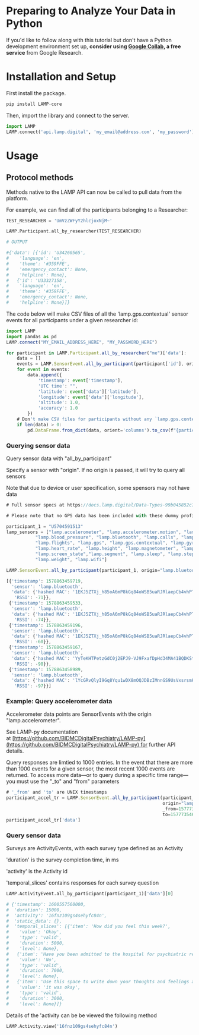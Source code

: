 # Preparing to Analyze Your Data in Python

If you'd like to follow along with this tutorial but don't have a Python development environment set up, **consider using [Google Collab](https://colab.research.google.com/), a free service** from Google Research. 

# Installation and Setup

First install the package. 

```python
pip install LAMP-core
```

Then, import the library and connect to the server.

```python
import LAMP
LAMP.connect('api.lamp.digital', 'my_email@address.com', 'my_password')
```

# Usage

## Protocol methods

Methods native to the LAMP API can now be called to pull data from the platform.

For example, we can find all of the participants belonging to a Researcher:

```python
TEST_RESEARCHER = 'UmVzZWFyY2hlcjoxNjM~'

LAMP.Participant.all_by_researcher(TEST_RESEARCHER)
```

```python
# OUTPUT

#{'data': [{'id': 'U34260565',
#    'language': 'en',
#    'theme': '#359FFE',
#    'emergency_contact': None,
#    'helpline': None},
#   {'id': 'U33327158',
#    'language': 'en',
#    'theme': '#359FFE',
#    'emergency_contact': None,
#    'helpline': None}]}
```

The code below will make CSV files of all the 'lamp.gps.contextual' sensor events for all participants under a given researcher id:

```jsx
import LAMP
import pandas as pd 
LAMP.connect("MY_EMAIL_ADDRESS_HERE", "MY_PASSWORD_HERE")

for participant in LAMP.Participant.all_by_researcher("me")['data']:
    data = []
    events = LAMP.SensorEvent.all_by_participant(participant['id'], origin='lamp.gps.contextual')['data']
    for event in events:
        data.append({
            'timestamp': event['timestamp'],
            'UTC time': "",
            'latitude': event['data']['latitude'],
            'longitude': event['data']['longitude'],
            'altitude': 1.0,
            'accuracy': 1.0
        })
    # Don't make CSV files for participants without any `lamp.gps.contextual` events.
    if len(data) > 0:
        pd.DataFrame.from_dict(data, orient='columns').to_csv(f"{participant['id']}.csv", index=False)
```

### Querying sensor data

Query sensor data with "all_by_participant"

Specify a sensor with "origin". If no origin is passed, it will try to query all sensors

Note that due to device or user specification, some spensors may not have data

```jsx
# Full sensor specs at https://docs.lamp.digital/Data-Types-99b045852c7b406f87c124b927fe95fa

# Please note that no GPS data has been included with these dummy profiles

participant_1 = "U5704591513"
lamp_sensors = ["lamp.accelerometer", "lamp.accelerometer.motion", "lamp.analytics", 
           "lamp.blood_pressure", "lamp.bluetooth", "lamp.calls", "lamp.distance",
           "lamp.flights", "lamp.gps", "lamp.gps.contextual", "lamp.gyroscope",
           "lamp.heart_rate", "lamp.height", "lamp.magnetometer", "lamp.respiratory_rate"
           "lamp.screen_state","lamp.segment", "lamp.sleep", "lamp.steps",
           "lamp.weight", "lamp.wifi"]

LAMP.SensorEvent.all_by_participant(participant_1, origin="lamp.bluetooth")['data'][:5]#, origin="lamp.calls")
```

```jsx
[{'timestamp': 1578863459719,
  'sensor': 'lamp.bluetooth',
  'data': {'hashed MAC': '1EKJ5ZTXj_h85oA6mP8kGq84oWSB5uaRJRlaepCb4vhPTPifquqjWJ237bsh7FEtbNrH9f45h2HSMdTffTmb_Q==',
   'RSSI': -71}},
 {'timestamp': 1578863459533,
  'sensor': 'lamp.bluetooth',
  'data': {'hashed MAC': '1EKJ5ZTXj_h85oA6mP8kGq84oWSB5uaRJRlaepCb4vhPTPifquqjWJ237bsh7FEtbNrH9f45h2HSMdTffTmb_Q==',
   'RSSI': -74}},
 {'timestamp': 1578863459196,
  'sensor': 'lamp.bluetooth',
  'data': {'hashed MAC': '1EKJ5ZTXj_h85oA6mP8kGq84oWSB5uaRJRlaepCb4vhPTPifquqjWJ237bsh7FEtbNrH9f45h2HSMdTffTmb_Q==',
   'RSSI': -60}},
 {'timestamp': 1578863459167,
  'sensor': 'lamp.bluetooth',
  'data': {'hashed MAC': 'YyTeKHTPetzGdC0j2EPJ9-VJ9FxafDpHd34MA41BQDKSt1Q4B7vtuFJZpN7_JTOKnDycjRcA3ik8pYwcrfFGlQ==',
   'RSSI': -98}},
 {'timestamp': 1578863458989,
  'sensor': 'lamp.bluetooth',
  'data': {'hashed MAC': 'lYcGRvQlyI9Gq8Yqu1wDX8mOQJDBzIMnnGS9UsVxsrsmKWb1nFOY0tLLAE8VTzJ83GeJaBhmnhpL8weRv7A96Q==',
   'RSSI': -97}}]
```

### Example: Query accelerometer data

Accelerometer data points are SensorEvents with the origin "lamp.accelerometer".

See LAMP-py documentation at [https://github.com/BIDMCDigitalPsychiatry/LAMP-py](https://github.com/BIDMCDigitalPsychiatry/LAMP-py) for further API details.

Query responses are limtied to 1000 entries. In the event that there are more than 1000 events for a given sensor, the most recent 1000 events are returned. To access more data—or to query during a specific time range—you must use the "_to" and "from" parameters

```jsx
# '_from' and 'to' are UNIX timestamps
participant_accel_tr = LAMP.SensorEvent.all_by_participant(participant_1, 
                                                           origin="lamp.accelerometer",
                                                           _from=1577735460618,
                                                           to=1577735460737)
participant_accel_tr['data']
```

### Query sensor data

Surveys are ActivityEvents, with each survey type defined as an Activity

'duration' is the survey completion time, in ms

'activity' is the Activity id

'temporal_slices' contains responses for each survey question

```python
LAMP.ActivityEvent.all_by_participant(participant_1)['data'][0]
```

```python
# {'timestamp': 1600557560000,
#  'duration': 15000,
#  'activity': '16fnz109gs4sehyfc84n',
#  'static_data': {},
#  'temporal_slices': [{'item': 'How did you feel this week?',
#    'value': 'Okay',
#    'type': 'valid',
#    'duration': 5000,
#    'level': None},
#   {'item': 'Have you been admitted to the hospital for psychiatric reasons in the past week?',
#    'value': 'No',
#    'type': 'valid',
#    'duration': 7000,
#    'level': None},
#   {'item': 'Use this space to write down your thoughts and feelings about the week. ',
#    'value': 'it was okay',
#    'type': 'valid',
#    'duration': 3000,
#    'level': None}]}
```

Details of the 'activity can be be viewed the following method

```python
LAMP.Activity.view('16fnz109gs4sehyfc84n')
```
